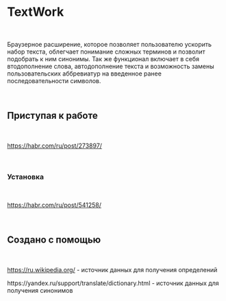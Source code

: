 # TextWork
<br><p>Браузерное расширение, которое позволяет пользователю ускорить набор текста, облегчает понимание сложных терминов и позволит подобрать к ним синонимы. Так же функционал включает в себя втодополнение слова, автодополнение текста и возможность замены пользовательских аббревиатур на введенное ранее последовательности символов.</p><br>

## Приступая к работе
<br><p>https://habr.com/ru/post/273897/</p><br>

### Установка 
<br><p>https://habr.com/ru/post/541258/</p><br>

## Создано с помощью
<br><p>https://ru.wikipedia.org/ - источник данных для получения определений</p>
<p>https://yandex.ru/support/translate/dictionary.html - источник данных для получения синонимов</p><br>
